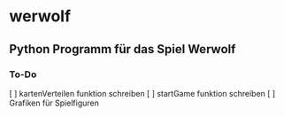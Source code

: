# werwolf
## Python Programm für das Spiel Werwolf


### To-Do

[ ] kartenVerteilen funktion schreiben
[ ] startGame funktion schreiben
[ ] Grafiken für Spielfiguren 
